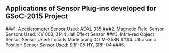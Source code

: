 ## Applications of Sensor Plug-ins developed for GSoC-2015 Project

###1. Accelerometer 
Sensor Used: ADXL 335
###2. Magnetic Field Sensor
Sensors Used: KY 003, 3144 Hall Effect Sensor
###3. Infra-red Object Sensor
Sensor Used: Locally Made using IC LM-358N
###4. Ultrasonic Position Sensor
Sensor Used: SRF-05 HY, SRF-04
###5. 
